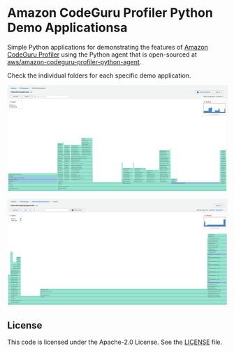 # Amazon CodeGuru Profiler Python Demo Applicationsa

Simple Python applications for demonstrating the features of [Amazon CodeGuru Profiler](https://aws.amazon.com/codeguru/) using the Python agent that is open-sourced at [aws/amazon-codeguru-profiler-python-agent](https://github.com/aws/amazon-codeguru-profiler-python-agent).

Check the individual folders for each specific demo application.

![CodeGuru Profiler Console Screenshot for sample-demo-app](sample-demo-app/resources/CodeGuruProfilerPythonScreenshot.png)

![CodeGuru Profiler Console Screenshot for sample-demo-djnago-app](sample-demo-django-app/resources/CodeGuruProfilerPythonScreenshotDemoDjango.png)

## License

This code is licensed under the Apache-2.0 License. See the [LICENSE](LICENSE) file.
